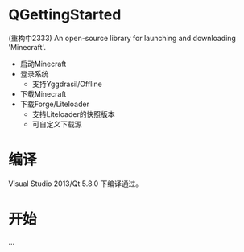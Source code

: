 # QGettingStarted
(重构中2333)
An open-source library for launching and downloading 'Minecraft'.

 * 启动Minecraft
 * 登录系统
   * 支持Yggdrasil/Offline
 * 下载Minecraft
 * 下载Forge/Liteloader
   * 支持Liteloader的快照版本
   * 可自定义下载源
   
# 编译
Visual Studio 2013/Qt 5.8.0 下编译通过。

# 开始
...
